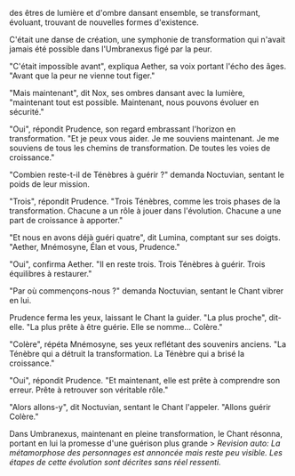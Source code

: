 des êtres de lumière et d'ombre
dansant ensemble,
se transformant,
évoluant,
trouvant de nouvelles formes
d'existence.

C'était une danse de création,
une symphonie de transformation
qui n'avait jamais été possible
dans l'Umbranexus figé par la peur.

"C'était impossible avant",
expliqua Aether,
sa voix portant l'écho des âges.
"Avant que la peur
ne vienne tout figer."

"Mais maintenant",
dit Nox,
ses ombres dansant avec la lumière,
"maintenant tout est possible.
Maintenant,
nous pouvons évoluer en sécurité."

"Oui",
répondit Prudence,
son regard embrassant
l'horizon en transformation.
"Et je peux vous aider.
Je me souviens maintenant.
Je me souviens de tous les chemins
de transformation.
De toutes les voies de croissance."

"Combien reste-t-il
de Ténèbres à guérir ?"
demanda Noctuvian,
sentant le poids de leur mission.

"Trois",
répondit Prudence.
"Trois Ténèbres,
comme les trois phases
de la transformation.
Chacune a un rôle à jouer
dans l'évolution.
Chacune a une part de croissance
à apporter."

"Et nous en avons déjà guéri quatre",
dit Lumina,
comptant sur ses doigts.
"Aether, Mnémosyne, Élan
et vous, Prudence."

"Oui",
confirma Aether.
"Il en reste trois.
Trois Ténèbres à guérir.
Trois équilibres à restaurer."

"Par où commençons-nous ?"
demanda Noctuvian,
sentant le Chant vibrer en lui.

Prudence ferma les yeux,
laissant le Chant la guider.
"La plus proche",
dit-elle.
"La plus prête à être guérie.
Elle se nomme... Colère."

"Colère",
répéta Mnémosyne,
ses yeux reflétant
des souvenirs anciens.
"La Ténèbre qui a détruit
la transformation.
La Ténèbre qui a brisé
la croissance."

"Oui",
répondit Prudence.
"Et maintenant,
elle est prête à comprendre
son erreur.
Prête à retrouver
son véritable rôle."

"Alors allons-y",
dit Noctuvian,
sentant le Chant l'appeler.
"Allons guérir Colère."

Dans Umbranexus,
maintenant en pleine transformation,
le Chant résonna,
portant en lui la promesse
d'une guérison plus grande > _Revision auto: La métamorphose des personnages est annoncée mais reste peu visible. Les étapes de cette évolution sont décrites sans réel ressenti._
